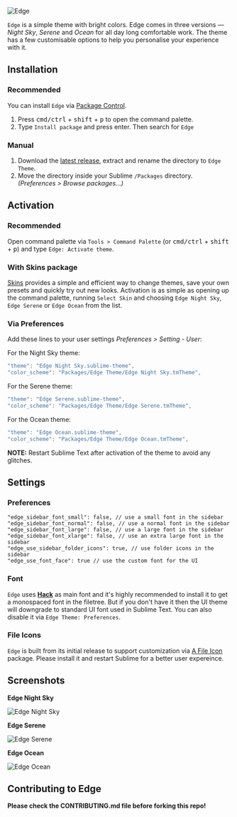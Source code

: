 ![Edge](https://i.imgur.com/KbIYmhD.png)

`Edge` is a simple theme with bright colors. Edge comes in three versions — *Night Sky*, *Serene* and *Ocean* for all day long comfortable work. The theme has a few customisable options to help you personalise your experience with it.

## Installation

### Recommended

You can install `Edge` via [Package Control](https://packagecontrol.io/).

1. Press <kbd>cmd/ctrl</kbd> + <kbd>shift</kbd> + <kbd>p</kbd> to open the command palette.
2. Type `Install package` and press enter. Then search for `Edge`

### Manual

1. Download the [latest release](https://github.com/dempfi/ayu/releases/latest), extract and rename the directory to `Edge Theme`.
2. Move the directory inside your Sublime `/Packages` directory. *(Preferences > Browse packages...)*

## Activation

### Recommended

Open command palette via `Tools > Command Palette` (or <kbd>cmd/ctrl</kbd> + <kbd>shift</kbd> + <kbd>p</kbd>) and type `Edge: Activate theme`.

### With Skins package

[Skins](https://packagecontrol.io/packages/Skins) provides a simple and efficient way to change themes, save your own presets and quickly try out new looks. Activation is as simple as opening up the command palette, running `Select Skin` and choosing `Edge Night Sky`, `Edge Serene` or `Edge Ocean` from the list.

### Via Preferences

Add these lines to your user settings *Preferences > Setting - User*:

For the Night Sky theme:

```js
"theme": "Edge Night Sky.sublime-theme",
"color_scheme": "Packages/Edge Theme/Edge Night Sky.tmTheme",
```

For the Serene theme:

```js
"theme": "Edge Serene.sublime-theme",
"color_scheme": "Packages/Edge Theme/Edge Serene.tmTheme",
```

For the Ocean theme:

```js
"theme": "Edge Ocean.sublime-theme",
"color_scheme": "Packages/Edge Theme/Edge Ocean.tmTheme",
```

**NOTE:** Restart Sublime Text after activation of the theme to avoid any glitches.

## Settings

### Preferences

```
"edge_sidebar_font_small": false, // use a small font in the sidebar
"edge_sidebar_font_normal": false, // use a normal font in the sidebar
"edge_sidebar_font_large": false, // use a large font in the sidebar
"edge_sidebar_font_xlarge": false, // use an extra large font in the sidebar
"edge_use_sidebar_folder_icons": true, // use folder icons in the sidebar
"edge_use_font_face": true // use the custom font for the UI
```

### Font

`Edge` uses [__Hack__](http://sourcefoundry.org/hack/) as main font and it's highly recommended to install it to get a monospaced font in the filetree. But if you don't have it then the UI theme will downgrade to standard UI font used in Sublime Text. You can also disable it via `Edge Theme: Preferences`.

### File Icons

`Edge` is built from its initial release to support customization via [A File Icon](https://github.com/ihodev/a-file-icon) package. Please install it and restart Sublime for a better user expereince.

## Screenshots

**Edge Night Sky**

![Edge Night Sky](https://i.imgur.com/sxcgQd7.png)

**Edge Serene**

![Edge Serene](https://i.imgur.com/eCo70F2.png)

**Edge Ocean**

![Edge Ocean](https://i.imgur.com/MpXSHO2.png)

## Contributing to Edge

**Please check the CONTRIBUTING.md file before forking this repo!**

